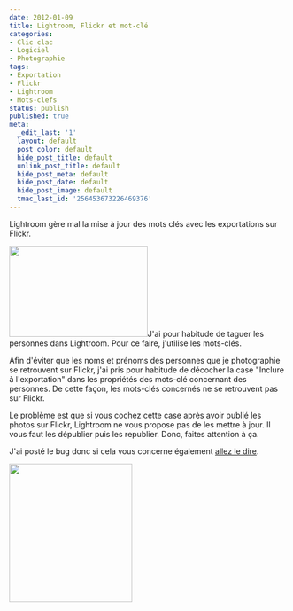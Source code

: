 ```yaml
---
date: 2012-01-09
title: Lightroom, Flickr et mot-clé
categories:
- Clic clac
- Logiciel
- Photographie
tags:
- Exportation
- Flickr
- Lightroom
- Mots-clefs
status: publish
published: true
meta:
  _edit_last: '1'
  layout: default
  post_color: default
  hide_post_title: default
  unlink_post_title: default
  hide_post_meta: default
  hide_post_date: default
  hide_post_image: default
  tmac_last_id: '256453673226469376'
---
```

Lightroom gère mal la mise à jour des mots clés avec les exportations sur Flickr.

<!--more-->

<a href="https://dlgjp9x71cipk.cloudfront.net/2012/01/Modifier-létiquette-de-mot-clé1.png"><img class="alignright size-medium wp-image-4979" title="Modifier l'étiquette de mot-clé" src="https://dlgjp9x71cipk.cloudfront.net/2012/01/Modifier-létiquette-de-mot-clé1-250x164.png" alt="" width="250" height="164" /></a>J'ai pour habitude de taguer les personnes dans Lightroom. Pour ce faire, j'utilise les mots-clés.

Afin d'éviter que les noms et prénoms des personnes que je photographie se retrouvent sur Flickr, j'ai pris pour habitude de décocher la case "Inclure à l'exportation" dans les propriétés des mots-clé concernant des personnes.
De cette façon, les mots-clés concernés ne se retrouvent pas sur Flickr.

Le problème est que si vous cochez cette case après avoir publié les photos sur Flickr, Lightroom ne vous propose pas de les mettre à jour. Il vous faut les dépublier puis les republier. Donc, faites attention à ça.

J'ai posté le bug donc si cela vous concerne également <a href="https://feedback.photoshop.com/photoshop_family/topics/updating_tags_on_flickr">allez le dire</a>.

<img class="size-medium wp-image-4980 alignnone" title="Les mots-clé sur Flickr" src="https://dlgjp9x71cipk.cloudfront.net/2012/01/Gardien-du-vignoble-Flickr -partage-de-photos -222x250.png" alt="" width="222" height="250" />
